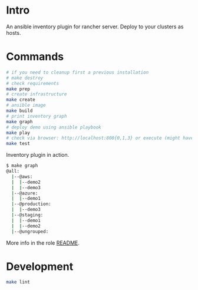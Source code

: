 # Intro

An ansible inventory plugin for rancher server. Deploy to your clusters as hosts.

# Commands

```sh
# if you need to cleanup first a previous installation
# make destroy
# check requirements
make prep
# create infrastructure
make create
# ansible image
make build
# print inventory graph
make graph
# deploy demo using ansible playbook
make play
# check via browser: http://localhost:808{0,1,3} or execute (might have to wait for deployment to complete):
make test
```

Inventory plugin in action.

```sh
$ make graph
@all:
  |--@aws:
  |  |--demo2
  |  |--demo3
  |--@azure:
  |  |--demo1
  |--@production:
  |  |--demo3
  |--@staging:
  |  |--demo1
  |  |--demo2
  |--@ungrouped:
```

More info in the role [README](roles/helm_deploy/README.md).


# Development


```sh
make lint
```
